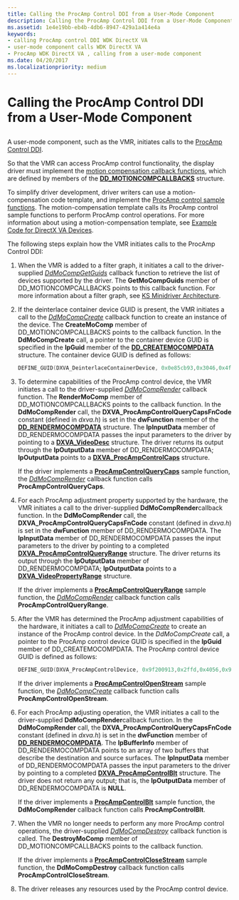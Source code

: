 ```yaml
---
title: Calling the ProcAmp Control DDI from a User-Mode Component
description: Calling the ProcAmp Control DDI from a User-Mode Component
ms.assetid: 1e4e19bb-eb4b-4db6-8947-429a1a414e4a
keywords:
- calling ProcAmp control DDI WDK DirectX VA
- user-mode component calls WDK DirectX VA
- ProcAmp WDK DirectX VA , calling from a user-mode component
ms.date: 04/20/2017
ms.localizationpriority: medium
---
```


# Calling the ProcAmp Control DDI from a User-Mode Component


## <span id="ddk_calling_the_procamp_control_ddi_from_a_user_mode_component_gg"></span><span id="DDK_CALLING_THE_PROCAMP_CONTROL_DDI_FROM_A_USER_MODE_COMPONENT_GG"></span>


A user-mode component, such as the VMR, initiates calls to the [ProcAmp Control DDI](https://docs.microsoft.com/windows-hardware/drivers/display/procamp-control-ddi).

So that the VMR can access ProcAmp control functionality, the display driver must implement the [motion compensation callback functions](motion-compensation-callbacks.md), which are defined by members of the [**DD\_MOTIONCOMPCALLBACKS**](https://docs.microsoft.com/windows/desktop/api/ddrawint/ns-ddrawint-dd_motioncompcallbacks) structure.

To simplify driver development, driver writers can use a motion-compensation code template, and implement the [ProcAmp control sample functions](sample-functions-for-procamp-control.md). The motion-compensation template calls its ProcAmp control sample functions to perform ProcAmp control operations. For more information about using a motion-compensation template, see [Example Code for DirectX VA Devices](example-code-for-directx-va-devices.md).

The following steps explain how the VMR initiates calls to the ProcAmp Control DDI:

1.  When the VMR is added to a filter graph, it initiates a call to the driver-supplied [*DdMoCompGetGuids*](https://docs.microsoft.com/windows/desktop/api/ddrawint/nc-ddrawint-pdd_mocompcb_getguids) callback function to retrieve the list of devices supported by the driver. The **GetMoCompGuids** member of DD\_MOTIONCOMPCALLBACKS points to this callback function. For more information about a filter graph, see [KS Minidriver Architecture](https://docs.microsoft.com/windows-hardware/drivers/stream/ks-minidriver-architecture).

2.  If the deinterlace container device GUID is present, the VMR initiates a call to the [*DdMoCompCreate*](https://docs.microsoft.com/windows/desktop/api/ddrawint/nc-ddrawint-pdd_mocompcb_create) callback function to create an instance of the device. The **CreateMoComp** member of DD\_MOTIONCOMPCALLBACKS points to the callback function. In the **DdMoCompCreate** call, a pointer to the container device GUID is specified in the **lpGuid** member of the [**DD\_CREATEMOCOMPDATA**](https://docs.microsoft.com/windows/desktop/api/ddrawint/ns-ddrawint-_dd_createmocompdata) structure. The container device GUID is defined as follows:

    ```cpp
    DEFINE_GUID(DXVA_DeinterlaceContainerDevice, 0x0e85cb93,0x3046,0x4ff0,0xae,0xcc,0xd5,0x8c,0xb5,0xf0,0x35,0xfd);
    ```

3.  To determine capabilities of the ProcAmp control device, the VMR initiates a call to the driver-supplied [*DdMoCompRender*](https://docs.microsoft.com/windows/desktop/api/ddrawint/nc-ddrawint-pdd_mocompcb_render) callback function. The **RenderMoComp** member of DD\_MOTIONCOMPCALLBACKS points to the callback function. In the **DdMoCompRender** call, the **DXVA\_ProcAmpControlQueryCapsFnCode** constant (defined in *dxva.h*) is set in the **dwFunction** member of the [**DD\_RENDERMOCOMPDATA**](https://docs.microsoft.com/windows/desktop/api/ddrawint/ns-ddrawint-_dd_rendermocompdata) structure. The **lpInputData** member of DD\_RENDERMOCOMPDATA passes the input parameters to the driver by pointing to a [**DXVA\_VideoDesc**](https://docs.microsoft.com/windows-hardware/drivers/ddi/dxva/ns-dxva-_dxva_videodesc) structure. The driver returns its output through the **lpOutputData** member of DD\_RENDERMOCOMPDATA; **lpOutputData** points to a [**DXVA\_ProcAmpControlCaps**](https://docs.microsoft.com/windows-hardware/drivers/ddi/dxva/ns-dxva-_dxva_procampcontrolcaps) structure.

    If the driver implements a [**ProcAmpControlQueryCaps**](https://docs.microsoft.com/windows-hardware/drivers/display/dxva-deinterlacecontainerdeviceclass-procampcontrolquerycaps) sample function, the [*DdMoCompRender*](https://docs.microsoft.com/windows/desktop/api/ddrawint/nc-ddrawint-pdd_mocompcb_render) callback function calls **ProcAmpControlQueryCaps**.

4.  For each ProcAmp adjustment property supported by the hardware, the VMR initiates a call to the driver-supplied **DdMoCompRender**callback function. In the **DdMoCompRender** call, the **DXVA\_ProcAmpControlQueryCapsFnCode** constant (defined in *dxva.h*) is set in the **dwFunction** member of DD\_RENDERMOCOMPDATA. The **lpInputData** member of DD\_RENDERMOCOMPDATA passes the input parameters to the driver by pointing to a completed [**DXVA\_ProcAmpControlQueryRange**](https://docs.microsoft.com/windows-hardware/drivers/ddi/dxva/ns-dxva-_dxva_procampcontrolqueryrange) structure. The driver returns its output through the **lpOutputData** member of DD\_RENDERMOCOMPDATA; **lpOutputData** points to a [**DXVA\_VideoPropertyRange**](https://docs.microsoft.com/windows-hardware/drivers/ddi/dxva/ns-dxva-_dxva_videopropertyrange) structure.

    If the driver implements a [**ProcAmpControlQueryRange**](https://docs.microsoft.com/windows-hardware/drivers/display/dxva-deinterlacecontainerdeviceclass-procampcontrolqueryrange) sample function, the [*DdMoCompRender*](https://docs.microsoft.com/windows/desktop/api/ddrawint/nc-ddrawint-pdd_mocompcb_render) callback function calls **ProcAmpControlQueryRange**.

5.  After the VMR has determined the ProcAmp adjustment capabilities of the hardware, it initiates a call to [*DdMoCompCreate*](https://docs.microsoft.com/windows/desktop/api/ddrawint/nc-ddrawint-pdd_mocompcb_create) to create an instance of the ProcAmp control device. In the *DdMoCompCreate* call, a pointer to the ProcAmp control device GUID is specified in the **lpGuid** member of DD\_CREATEMOCOMPDATA. The ProcAmp control device GUID is defined as follows:

    ```cpp
    DEFINE_GUID(DXVA_ProcAmpControlDevice, 0x9f200913,0x2ffd,0x4056,0x9f,0x1e,0xe1,0xb5,0x08,0xf2,0x2d,0xcf); 
    ```

    If the driver implements a [**ProcAmpControlOpenStream**](https://docs.microsoft.com/windows-hardware/drivers/display/dxva-procampcontroldeviceclass-procampcontrolopenstream) sample function, the [*DdMoCompCreate*](https://docs.microsoft.com/windows/desktop/api/ddrawint/nc-ddrawint-pdd_mocompcb_create) callback function calls **ProcAmpControlOpenStream**.

6.  For each ProcAmp adjusting operation, the VMR initiates a call to the driver-supplied **DdMoCompRender**callback function. In the **DdMoCompRender** call, the **DXVA\_ProcAmpControlQueryCapsFnCode** constant (defined in *dxva.h*) is set in the **dwFunction** member of [**DD\_RENDERMOCOMPDATA**](https://docs.microsoft.com/windows/desktop/api/ddrawint/ns-ddrawint-_dd_rendermocompdata). The **lpBufferInfo** member of DD\_RENDERMOCOMPDATA points to an array of two buffers that describe the destination and source surfaces. The **lpInputData** member of DD\_RENDERMOCOMPDATA passes the input parameters to the driver by pointing to a completed [**DXVA\_ProcAmpControlBlt**](https://docs.microsoft.com/windows-hardware/drivers/ddi/dxva/ns-dxva-_dxva_procampcontrolblt) structure. The driver does not return any output; that is, the **lpOutputData** member of DD\_RENDERMOCOMPDATA is **NULL**.

    If the driver implements a [**ProcAmpControlBlt**](https://docs.microsoft.com/windows-hardware/drivers/display/dxva-procampcontroldeviceclass-procampcontrolblt) sample function, the **DdMoCompRender** callback function calls **ProcAmpControlBlt**.

7.  When the VMR no longer needs to perform any more ProcAmp control operations, the driver-supplied [*DdMoCompDestroy*](https://docs.microsoft.com/windows/desktop/api/ddrawint/nc-ddrawint-pdd_mocompcb_destroy) callback function is called. The **DestroyMoComp** member of DD\_MOTIONCOMPCALLBACKS points to the callback function.

    If the driver implements a [**ProcAmpControlCloseStream**](https://docs.microsoft.com/windows-hardware/drivers/display/dxva-procampcontroldeviceclass-procampcontrolclosestream) sample function, the **DdMoCompDestroy** callback function calls **ProcAmpControlCloseStream**.

8.  The driver releases any resources used by the ProcAmp control device.

 

 





